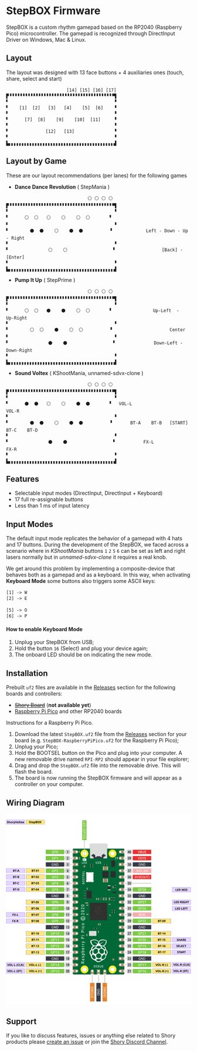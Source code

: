 # StepBOX Firmware

StepBOX is a custom rhythm gamepad based on the RP2040 (Raspberry Pico) microcontroller. The gamepad is recognized through DirectInput Driver on Windows, Mac & Linux.

## Layout

The layout was designed with 13 face buttons + 4 auxiliaries ones (touch, share, select and start)

```
                       [14] [15] [16] [17]
▛▝▝▝▝▝▝▝▝▝▝▝▝▝▝▝▝▝▝▝▝▝▝▝▝▝▝▝▝▝▝▝▝▝▝▝▝▝▝▝▝▜
▘                                        ▝
▘    [1]  [2]   [3]   [4]    [5]  [6]    ▝
▘                                        ▝
▘      [7]  [8]    [9]    [10]  [11]     ▝
▘                                        ▝
▘              [12]   [13]               ▝
▘                                        ▝
▙▖▖▖▖▖▖▖▖▖▖▖▖▖▖▖▖▖▖▖▖▖▖▖▖▖▖▖▖▖▖▖▖▖▖▖▖▖▖▖▖▟
```

## Layout by Game

These are our layout recommendations (per lanes) for the following games

- **Dance Dance Revolution** ( StepMania )

```
                               ⚪ ⚪ ⚪ ⚪
▛▝▝▝▝▝▝▝▝▝▝▝▝▝▝▝▝▝▝▝▝▝▝▝▝▝▝▝▝▝▝▝▝▝▝▝▝▝▝▝▝▜
▘                                        ▝
▘      ⚪  ⚪   ⚪    ⚪    ⚪  ⚪       ▝
▘                                        ▝
▘        ⚫  ⚫    ⚪    ⚫  ⚫          ▝             Left - Down - Up - Right
▘                                        ▝
▘               ⚪    ⚪                 ▝                  [Back] - [Enter]
▘                                        ▝
▙▖▖▖▖▖▖▖▖▖▖▖▖▖▖▖▖▖▖▖▖▖▖▖▖▖▖▖▖▖▖▖▖▖▖▖▖▖▖▖▖▟

```

- **Pump It Up** ( StepPrime )

```
                               ⚪ ⚪ ⚪ ⚪
▛▝▝▝▝▝▝▝▝▝▝▝▝▝▝▝▝▝▝▝▝▝▝▝▝▝▝▝▝▝▝▝▝▝▝▝▝▝▝▝▝▜
▘                                        ▝
▘      ⚪  ⚪   ⚫    ⚫    ⚪  ⚪       ▝                Up-Left  -  Up-Right
▘                                        ▝
▘        ⚪  ⚪    ⚫    ⚪  ⚪          ▝                      Center
▘                                        ▝
▘               ⚫    ⚫                 ▝               Down-Left -  Down-Right
▘                                        ▝
▙▖▖▖▖▖▖▖▖▖▖▖▖▖▖▖▖▖▖▖▖▖▖▖▖▖▖▖▖▖▖▖▖▖▖▖▖▖▖▖▖▟
```

- **Sound Voltex** ( KShootMania, unnamed-sdvx-clone )

```
                               ⚪ ⚪ ⚪ ⚪
▛▝▝▝▝▝▝▝▝▝▝▝▝▝▝▝▝▝▝▝▝▝▝▝▝▝▝▝▝▝▝▝▝▝▝▝▝▝▝▝▝▜
▘                                        ▝
▘      ⚫  ⚫   ⚪    ⚪    ⚫  ⚫       ▝   VOL-L                                   VOL-R
▘                                        ▝
▘        ⚫  ⚫    ⚪    ⚫  ⚫          ▝       BT-A    BT-B   [START]   BT-C    BT-D
▘                                        ▝
▘               ⚫    ⚫                 ▝           FX-L                     FX-R
▘                                        ▝
▙▖▖▖▖▖▖▖▖▖▖▖▖▖▖▖▖▖▖▖▖▖▖▖▖▖▖▖▖▖▖▖▖▖▖▖▖▖▖▖▖▟
```

## Features

- Selectable input modes (DirectInput, DirectInput + Keyboard)
- 17 full re-assignable buttons
- Less than 1 ms of input latency

## Input Modes

The default input mode replicates the behavior of a gamepad with 4 hats and 17 buttons. During the development of the StepBOX, we faced across a scenario where in _KShootMania_ buttons `1` `2` `5` `6` can be set as left and right lasers normally but in _unnamed-sdvx-clone_ it requires a real knob.

We get around this problem by implementing a composite-device that behaves both as a gamepad and as a keyboard. In this way, when activating **Keyboard Mode** some buttons also triggers some ASCII keys:

```
[1] -> W
[2] -> E

[5] -> O
[6] -> P
```

#### How to enable Keyboard Mode

1. Unplug your StepBOX from USB;
1. Hold the button `16` (Select) and plug your device again;
1. The onboard LED should be on indicating the new mode.

## Installation

Prebuilt `uf2` files are available in the [Releases](https://github.com/shorygame/StepBOX/releases) section for the following boards and controllers:

- ~~[Shory Board]()~~ (**not available yet**)
- [Raspberry Pi Pico]() and other RP2040 boards

Instructions for a Raspberry Pi Pico.

1. Download the latest `StepBOX.uf2` file from the [Releases](https://github.com/shorygame/StepBOX/releases) section for your board (e.g. `StepBOX-RaspberryPiPico.uf2` for the Raspberry Pi Pico);
1. Unplug your Pico;
1. Hold the BOOTSEL button on the Pico and plug into your computer. A new removable drive named `RPI-RP2` should appear in your file explorer;
1. Drag and drop the `StepBOX.uf2` file into the removable drive. This will flash the board.
1. The board is now running the StepBOX firmware and will appear as a controller on your computer.

## Wiring Diagram

![wiring diagram](assets/rp2040-diagram.svg)

## Support

If you like to discuss features, issues or anything else related to Shory products please [create an issue](https://github.com/shorygame/StepBOX/issues/new) or join the [Shory Discord Channel](https://discord.gg/kGekqHdRrn).
